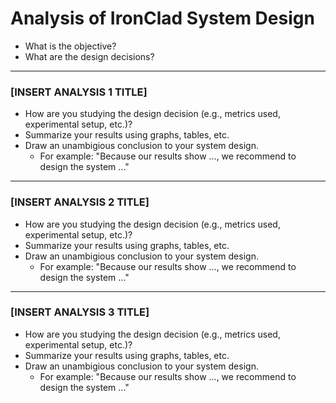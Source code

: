 # Analysis of IronClad System Design
- What is the objective?
- What are the design decisions?

---

### [INSERT ANALYSIS 1 TITLE]
- How are you studying the design decision (e.g., metrics used, experimental setup, etc.)?
- Summarize your results using graphs, tables, etc.
- Draw an unambigious conclusion to your system design.
    - For example: "Because our results show ..., we recommend to design the system ..."

---

### [INSERT ANALYSIS 2 TITLE]
- How are you studying the design decision (e.g., metrics used, experimental setup, etc.)?
- Summarize your results using graphs, tables, etc.
- Draw an unambigious conclusion to your system design.
    - For example: "Because our results show ..., we recommend to design the system ..."

---

### [INSERT ANALYSIS 3 TITLE]
- How are you studying the design decision (e.g., metrics used, experimental setup, etc.)?
- Summarize your results using graphs, tables, etc.
- Draw an unambigious conclusion to your system design.
    - For example: "Because our results show ..., we recommend to design the system ..."